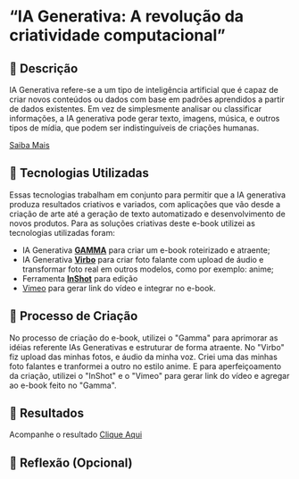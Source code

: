 # “IA Generativa: A revolução da criatividade computacional”

## 📒 Descrição
IA Generativa refere-se a um tipo de inteligência artificial que é capaz de criar novos conteúdos ou dados com base em padrões aprendidos a partir de dados existentes. Em vez de simplesmente analisar ou classificar informações, a IA generativa pode gerar texto, imagens, música, e outros tipos de mídia, que podem ser indistinguíveis de criações humanas.

[Saiba Mais](https://aws.amazon.com/pt/what-is/generative-ai/)

## 🤖 Tecnologias Utilizadas
Essas tecnologias trabalham em conjunto para permitir que a IA generativa produza resultados criativos e variados, com aplicações que vão desde a criação de arte até a geração de texto automatizado e desenvolvimento de novos produtos.
Para as soluções criativas deste e-book utilizei as tecnologias utilizadas foram:
- IA Generativa **[GAMMA](https://gamma.app/)** para criar um e-book roteirizado e atraente;
- IA Generativa **[Virbo](https://virbo.wondershare.com/app/talkingphoto/)** para criar foto falante com upload de áudio e transformar foto real em outros modelos, como por exemplo: anime;
- Ferramenta **[InShot](https://inshot.com/)** para edição
- [Vimeo](https://vimeo.com/pt-br/) para gerar link do vídeo e integrar no e-book.

## 🧐 Processo de Criação
No processo de criação do e-book, utilizei o "Gamma" para aprimorar as idéias referente IAs Generativas e estruturar de forma atraente.
No "Virbo" fiz upload das minhas fotos, e áudio da minha voz. Criei uma das minhas foto falantes e tranformei a outro no estilo anime.
E para aperfeiçoamento da criação, utilizei o "InShot" e o "Vimeo" para gerar link do vídeo e agregar ao e-book feito no "Gamma".

## 🚀 Resultados
Acompanhe o resultado [Clique Aqui](https://gamma.app/docs/IA-Generativa-8kq9syr0ezlhi19?mode=doc)
## 💭 Reflexão (Opcional)


